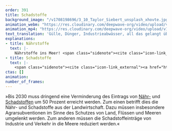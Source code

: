 ```yaml
---
order: 391
title: Schadstoffe
background_image: "/v1708198696/3_10_Taylor_Siebert_unsplash_xhovte.jpg#4cd4ff"
animation_webm: "https://res.cloudinary.com/deepwave-org/video/upload/v1722432967/mo391_izrz7q.webm"
animation_mp4: "https://res.cloudinary.com/deepwave-org/video/upload/v1721821351/mo391_yutipy.mp4"
text_translation: 'Gülle, Dünger, Industrieabwässer, all das gelangt über die Flüsse in die Meere. Und verursacht dort sauerstofffreie Zonen, sogenannte Todeszonen, die das sind, was der Name sagt. Aber auch jeder Reifen, der sich auf einer Straße bewegt, produziert ohne Ende Mikroplastik, das durch den Regen in die Meere gespült wird. Und nicht wieder raus. Also können wir nur die Quellen angehen. Aber genau das können wir.'
explanations:
- title: Nährstoffe
  text: |-
    Nährstoffe ins Meer! <span class="sidenote"><cite class="icon-link_external"><a href="https://www.bund.net/meere/belastungen/ueberduengung-der-meere/" target="_blank" rel="noopener">Überdüngung der Meere / BUND</a></cite><span>Ja warum denn nicht?</span></span> Weil in diesem Fall Nährstoff eigentlich ein <span class="expander"><span class="trigger">Euphemismus</span><span class="info">Beschönigung, Glimpf-, Hehl-, Hüllwort, Verbrämung</span></span> ist. Es geht hier vor allem um Phosphor und Stickstoff, die als Düngemittel in der industriellen Landwirtschaft zu viel <span class="expander"><span class="trigger">ausgebracht werden</span><span class="info">Apropos zuviel: Die Massentierhaltung produziert jährlich über 200 Millionen Kubikmeter Gülle. Das ist sehr, sehr viel Stickstoff, die Flächen der landwirtschaftlichen Betriebe reichen bei weitem nicht aus, um ihn als Dünger aufzunehmen.</span></span> und dann vom Regen über die Flüsse ins Meer gespült werden. Die Folgen: Schnell wachsende Algen wachsen plötzlich superschnell und klauen tiefer lebenden <span class="expander"><span class="trigger">Pflanzen</span><span class="info">Seegräser, Tangwälder, größere Algenarten, auf die zahlreiche Tierarten angewiesen sind</span></span> das Licht und damit die Lebensgrundlage. Wenn dann große Mengen Algen absterben und zum Meeresboden sinken, werden sie dort von Bakterien zersetzt, die dabei so viel Sauerstoff verbrauchen, dass tote Zonen entstehen - heute schon 15% der gesamten Ostsee, zehnmal mehr als zu Beginn des 20. Jahrhunderts.
- title: Schadstoffe
  text: |-
    <span class="sidenote"><cite class="icon-link_external"><a href="https://oceanservice.noaa.gov/facts/pollution.html" target="_blank" rel="noopener">"What is the biggest source of pollution in the ocean?" / NOAA</a></cite><span>80% der Schadstoffe</span></span>, die ins Meer geraten, stammen vom Festland: In Flüsse eingeleitete Abwässer, <span class="expander"><span class="trigger">verschmutzte Luft,</span><span class="info">zum Beispiel mit Merkur, das bei der Verbrennung von Kohle entsteht</span></span> Pestizide und andere Chemikalien aus der Landwirtschaft, hormonell wirksame Stoffe zum Beispiel aus Schiffsanstrichen sowie <span class="sidenote"><cite class="icon-link_external"><a href="https://www.umweltbundesamt.de/themen/chemikalien/arzneimittel/faq-antibiotika-antibiotikaresistenzen-in-der#1-wie-gelangen-antibiotika-in-die-umwelt" target="_blank" rel="noopener">Antibiotika und Antibiotikaresistenzen in der Umwelt / Umweltbundesamt</a></cite><span>Antibiotika</span></span>, unter anderem, wen wundert’s, aus unserem <span class="expander"><span class="trigger">eigenen Pipi.</span><span class="info">Was zu erhöhter <span class="sidenote"><cite class="icon-link_external"><a href="https://www.umweltbundesamt.de/themen/chemikalien/arzneimittel/faq-antibiotika-antibiotikaresistenzen-in-der#1-wie-gelangen-antibiotika-in-die-umwelt" target="_blank" rel="noopener">Antibiotika und Antibiotikaresistenzen in der Umwelt / Umweltbundesamt</a></cite><span>Antibiotika</span></span>-Resistenz führen kann, wenn wir regelmäßig Meereslebewesen essen, die selber <span class="sidenote"><cite class="icon-link_external"><a href="https://www.umweltbundesamt.de/themen/chemikalien/arzneimittel/faq-antibiotika-antibiotikaresistenzen-in-der#1-wie-gelangen-antibiotika-in-die-umwelt" target="_blank" rel="noopener">Antibiotika und Antibiotikaresistenzen in der Umwelt / Umweltbundesamt</a></cite><span>Antibiotika</span></span> eingenommen haben, unfreiwillig.</span></span> Bei einem großen Teil dieser Schadstoffeinträge handelt es sich um sogenannte nonpoint source pollution - also Verschmutzung, die nicht aus einer einzelnen, sondern aus vielen diffusen Quellen stammt, daher viel schwieriger zu <span class="expander"><span class="trigger">dokumentieren und kontrollieren ist.</span><span class="info">Vertraut: Die Bilder von havarierten Tankern, Ölteppichen, verendenden Möwen. Nicht vertraut: Der Gedanke von Abermillionen Benzinmotoren, die nur ein paar Tropfen Öl verlieren, das auf Umwegen ins Meer gespült wird - aber das jeden Tag.</span></span> Viele dieser Stoffe reichern sich über Jahre in den Körpern von Meereslebewesen an, so dass auch eine kleine Menge pro Zeit ausreicht, um <span class="sidenote"><cite class="icon-link_external"><a href="https://www.umweltbundesamt.de/themen/wasser/gewaesser/meere/nutzung-belastungen/schadstoffe" target="_blank" rel="noopener">Schadstoffe / Umweltbundesamt</a></cite><span>großen Schaden</span></span> anrichten, wenn die Zeit nur lang genug ist.
ctas: []
animation:
number_of_frames:
---
```


»Bis 2030 muss dringend eine Verminderung des Eintrags von [Nähr-](# "Nährstoffe") und [Schadstoffen](# "Schadstoffe") um 50 Prozent erreicht werden. Zum einen betrifft dies die Nähr- und Schadstoffe aus der Landwirtschaft. Dazu müssen insbesondere Agrarsubventionen im Sinne des Schutzes von Land, Flüssen und Meeren umgelenkt werden. Zum anderen müssen die Schadstoffeinträge von Industrie und Verkehr in die Meere reduziert werden.«
